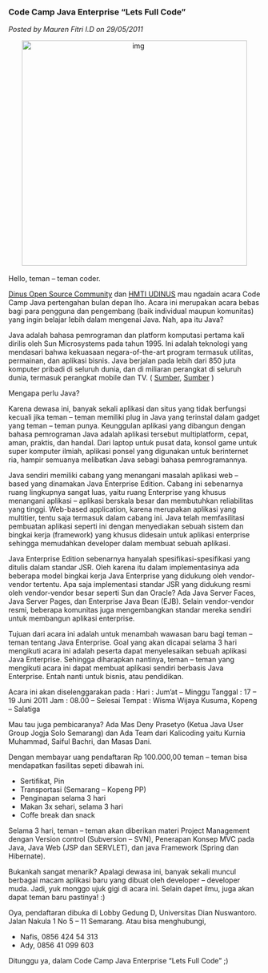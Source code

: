 ### **Code Camp Java Enterprise “Lets Full Code”**
_Posted by Mauren Fitri I.D on 29/05/2011_

<div align="center">
	<img src="./posts/2011-05-29-code-camp-java/codecampp.jpg" height="450px" alt="img">
</div> 

<br>
Hello, teman – teman coder.

[Dinus Open Source Community](http://doscom.org/) dan [HMTI UDINUS](http://hmti.dinus.ac.id/) mau ngadain acara Code Camp Java pertengahan bulan depan lho. Acara ini merupakan acara bebas bagi para pengguna dan pengembang (baik individual maupun komunitas) yang ingin belajar lebih dalam mengenai Java. Nah, apa itu Java?

Java adalah bahasa pemrograman dan platform komputasi pertama kali dirilis oleh Sun Microsystems pada tahun 1995. Ini adalah teknologi yang mendasari bahwa kekuasaan negara-of-the-art program termasuk utilitas, permainan, dan aplikasi bisnis. Java berjalan pada lebih dari 850 juta komputer pribadi di seluruh dunia, dan di miliaran perangkat di seluruh dunia, termasuk perangkat mobile dan TV. ( [Sumber](http://kambing.ui.ac.id/bebas/v06/Kuliah/SistemOperasi/BUKU/SistemOperasi-4.X-1.pdf), [Sumber](http://id.wikipedia.org/wiki/Java) )

Mengapa perlu Java?

Karena dewasa ini, banyak sekali aplikasi dan situs yang tidak berfungsi kecuali jika teman – teman memiliki plug in Java yang terinstal dalam gadget yang teman – teman punya. Keunggulan aplikasi yang dibangun dengan bahasa pemrograman Java adalah aplikasi tersebut multiplatform, cepat, aman, praktis, dan handal. Dari laptop untuk pusat data, konsol game untuk super komputer ilmiah, aplikasi ponsel yang digunakan untuk berinternet ria, hampir semuanya melibatkan Java sebagi bahasa pemrogramannya.

Java sendiri memiliki cabang yang menangani masalah aplikasi web – based yang dinamakan Java Enterprise Edition. Cabang ini sebenarnya ruang lingkupnya sangat luas, yaitu ruang Enterprise yang khusus menangani aplikasi – aplikasi berskala besar dan membutuhkan reliabilitas yang tinggi. Web-based application, karena merupakan aplikasi yang multitier, tentu saja termasuk dalam cabang ini. Java telah memfasilitasi pembuatan aplikasi seperti ini dengan menyediakan sebuah sistem dan bingkai kerja (framework) yang khusus didesain untuk aplikasi enterprise sehingga memudahkan developer dalam membuat sebuah aplikasi.

Java Enterprise Edition sebenarnya hanyalah spesifikasi-spesifikasi yang ditulis dalam standar JSR. Oleh karena itu dalam implementasinya ada beberapa model bingkai kerja Java Enterprise yang didukung oleh vendor-vendor tertentu. Apa saja implementasi standar JSR yang didukung resmi oleh vendor-vendor besar seperti Sun dan Oracle? Ada Java Server Faces, Java Server Pages, dan Enterprise Java Bean (EJB). Selain vendor-vendor resmi, beberapa komunitas juga mengembangkan standar mereka sendiri untuk membangun aplikasi enterprise.

Tujuan dari acara ini adalah untuk menambah wawasan baru bagi teman – teman tentang Java Enterprise. Goal yang akan dicapai selama 3 hari mengikuti acara ini adalah peserta dapat menyelesaikan sebuah aplikasi Java Enterprise. Sehingga diharapkan nantinya, teman – teman yang mengikuti acara ini dapat membuat aplikasi sendiri berbasis Java Enterprise. Entah nanti untuk bisnis, atau pendidikan.

Acara ini akan diselenggarakan pada :
Hari : Jum’at – Minggu
Tanggal : 17 – 19 Juni 2011
Jam : 08.00 – Selesai
Tempat : Wisma Wijaya Kusuma, Kopeng – Salatiga

Mau tau juga pembicaranya?
Ada Mas Deny Prasetyo (Ketua Java User Group Jogja Solo Semarang) dan Ada Team dari Kalicoding yaitu Kurnia Muhammad, Saiful Bachri, dan Masas Dani.

Dengan membayar uang pendaftaran Rp 100.000,00 teman – teman bisa mendapatkan fasilitas sepeti dibawah ini.

* Sertifikat, Pin
* Transportasi (Semarang – Kopeng PP)
* Penginapan selama 3 hari
* Makan 3x sehari, selama 3 hari
* Coffe break dan snack

Selama 3 hari, teman – teman akan diberikan materi Project Management dengan Version control (Subversion – SVN), Penerapan Konsep MVC pada Java, Java Web (JSP dan SERVLET), dan java Framework (Spring dan Hibernate).

Bukankah sangat menarik? Apalagi dewasa ini, banyak sekali muncul berbagai macam aplikasi baru yang dibuat oleh developer – developer muda. Jadi, yuk monggo ujuk gigi di acara ini. Selain dapet ilmu, juga akan dapat teman baru pastinya! :)

Oya, pendaftaran dibuka di Lobby Gedung D, Universitas Dian Nuswantoro. Jalan Nakula 1 No 5 – 11 Semarang. Atau bisa menghubungi,

* Nafis, 0856 424 54 313
* Ady, 0856 41 099 603

Ditunggu ya, dalam Code Camp Java Enterprise “Lets Full Code” ;)
